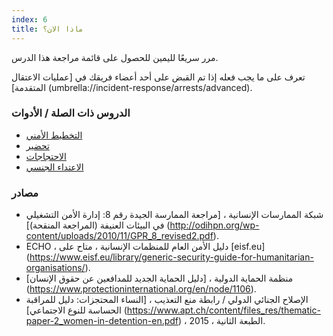 ```yaml
---
index: 6
title: ماذا الان؟
---
```

مرر سريعًا لليمين للحصول على قائمة مراجعة هذا الدرس.

تعرف على ما يجب فعله إذا تم القبض على أحد أعضاء فريقك في [عمليات الاعتقال المتقدمة] (umbrella://incident-response/arrests/advanced).

### الدروس ذات الصلة / الأدوات

*   [التخطيط الأمني](umbrella://assess-your-risk/security-planning)
*   [تحضير](umbrella://travel/preparation)
*   [الاحتجاجات](umbrella://work/protests/advanced)
* [الاعتداء الجنسي](umbrella://incident-response/sexual-assault)

### مصادر

*   شبكة الممارسات الإنسانية ، [مراجعة الممارسة الجيدة رقم 8: إدارة الأمن التشغيلي في البيئات العنيفة (المراجعة المنقحة)] (http://odihpn.org/wp-content/uploads/2010/11/GPR_8_revised2.pdf).
*   ECHO ، دليل الأمن العام للمنظمات الإنسانية ، متاح على [eisf.eu] (https://www.eisf.eu/library/generic-security-guide-for-humanitarian-organisations/).
*   منظمة الحماية الدولية ، [دليل الحماية الجديد للمدافعين عن حقوق الإنسان] (https://www.protectioninternational.org/en/node/1106).
*   الإصلاح الجنائي الدولي / رابطة منع التعذيب ، [النساء المحتجزات: دليل للمراقبة الحساسة للنوع الاجتماعي] (https://www.apt.ch/content/files_res/thematic-paper-2_women-in-detention-en.pdf) ، الطبعة الثانية ، 2015.